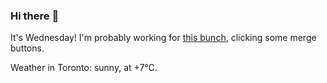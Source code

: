 ### Hi there :wave:

It's Wednesday! I'm probably working for [this bunch](https://github.com/kohofinancial), clicking some merge buttons.

Weather in Toronto: sunny, at +7°C.
